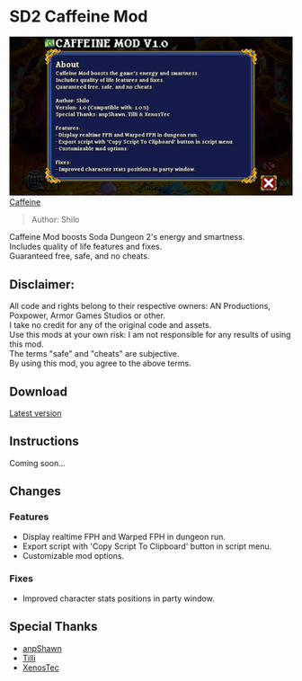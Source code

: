 # SD2 Caffeine Mod
[![Caffeine](README/about.png)](https://github.com/Shilo/SD2-Caffeine-Mod/releases)  
[Caffeine](https://github.com/Shilo/SD2-Caffeine-Mod/releases)  
> Author: Shilo  

Caffeine Mod boosts Soda Dungeon 2's energy and smartness.  
Includes quality of life features and fixes.  
Guaranteed free, safe, and no cheats.  

## Disclaimer:
All code and rights belong to their respective owners: AN Productions, Poxpower, Armor Games Studios or other.  
I take no credit for any of the original code and assets.  
Use this mods at your own risk: I am not responsible for any results of using this mod.  
The terms "safe" and "cheats" are subjective.   
By using this mod, you agree to the above terms.

## Download
[Latest version](https://github.com/Shilo/SD2-Caffeine-Mod/releases)

## Instructions
Coming soon...

## Changes

### Features
- Display realtime FPH and Warped FPH in dungeon run.
- Export script with 'Copy Script To Clipboard' button in script menu.
- Customizable mod options.

### Fixes
- Improved character stats positions in party window.

## Special Thanks
- [anpShawn](https://www.sodadungeon.com/)
- [Tilli](https://discord.gg/y93QchM)
- [XenosTec](https://discord.gg/y93QchM)
